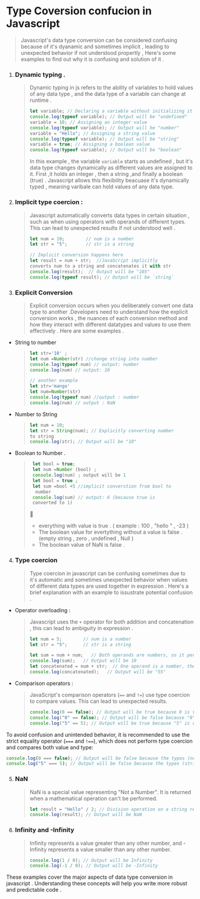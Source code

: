 # Type Coversion confucion in Javascript

> Javascript's data type conversion can be considered confusing because of it's dyanamic and sometimes implicit , leading to unexpected behavior if not understood propertly , Here's some examples to find out why it is confusing and solution of it .

1. ### Dynamic typing .

   > Dynamic typing in js refers to the ability of variables to hold values of any data type , and the data type of a variable can change at runtime .
   >
   > ```javascript
   > let variable; // Declaring a variable without initializing it
   > console.log(typeof variable); // Output will be "undefined"
   > variable = 10; // Assigning an integer value
   > console.log(typeof variable); // Output will be "number"
   > variable = "Hello"; // Assigning a string value
   > console.log(typeof variable); // Output will be "string"
   > variable = true; // Assigning a boolean value
   > console.log(typeof variable); // Output will be "boolean"
   > ```
   >
   > In this example , the variable `variable` starts as undefined , but it's data type changes dynamically as different values are assigned to it. First ,it holds an integer , then a string ,and finally a boolean (true) . Javascript allows this flexibility beacuase it's dynamically typed , meaning varibale can hold values of any data type.

2. ### Implicit type coercion :

   > Javascript automatically converts data types in certain situation , such as when using operators with operands of different types. This can lead to unexpected results if not understood well .
   >
   > ```javascript
   > let num = 10;        // num is a number
   > let str = "5";       // str is a string
   >
   > // Implicit conversion happens here
   > let result = num + str;  //JavaScript implicitly
   > converts num to a string and concatenates it with str
   > console.log(result);  // Output will be "105"
   > console.log(typeof result); // Output will be `string`
   > ```

3. ### Explicit Conversion
   > Explicit conversion occurs when you deliberately convert one data type to another .Developers need to understand how the explicit conversion works , the nuances of each conversion method and how they interact with different datatypes and values to use them effectively . Here are some examples .

- String to number

  > ```javascript
  > let str='10' ;
  > let num =Number(str) //change string into number
  > console.log(typeof num) // output: number
  > console.log(num) // output: 10
  >
  > // another example
  > let str='mango'
  > let num=Number(str)
  > console.log(typeof num) //output : number
  > console.log(num) // output : NaN
  > ```

- Number to String

  > ```javascript
  > let num = 10;
  > let str = String(num); // Explicitly converting number
  > to string
  > console.log(str); // Output will be "10"
  > ```

- Boolean to Number .
  > ```javascript
  >  let bool = true;
  >  let num =Number (bool) ;
  >  console.log(num) ; output will be 1
  >  let bool = true ;
  >  let sum =bool +5 //implicit converstion from bool to
  >   number
  >  console.log(sum) // output: 6 (because true is
  >  converted to 1)
  > ```
  >
  > :memo:
  >
  > - everything with value is true . ( example : 100 , "hello " , -23 )
  > - The boolean value for evertything without a value is false .(empty string , zero , undefined , Null )
  > - The boolean value of NaN is false .

4. ### Type coercion
   > Type coercion in javascript can be confusing sometimes due to it's automatic and sometimes unexpected behavior when values of different data types are used together in expression . Here's a brief explanation with an example to issustrate potential confusion .

- Operator overloading :

  > Javascript uses the `+` operator for both addition and concatenation , this can lead to ambiguity in expression .
  >
  > ```javascript
  > let num = 5;        // num is a number
  > let str = "5";      // str is a string
  >
  > let sum = num + num;   // Both operands are numbers, so it performs addition
  > console.log(sum);   // Output will be 10
  > let concatenated = num + str;  // One operand is a number, the other is a string, so it performs concatenation
  > console.log(concatenated);   // Output will be "55"
  > ```

- Comparison operators :
  > JavaScript's comparison operators (`==` and `!=`) use type coercion to compare values. This can lead to unexpected results.
  >
  > ```javascript
  > console.log(0 == false); // Output will be true because 0 is treated as false
  > console.log("0" == false); // Output will be false because "0" is truthy
  > console.log("5" == 5); // Output will be true because "5" is coerced to 5 before comparison
  > ```

To avoid confusion and unintended behavior, it is recommended to use the strict equality operator (`===` and `!==`), which does not perform type coercion and compares both value and type:

```javascript
console.log(0 === false); // Output will be false because the types (number and boolean) are different
console.log("5" === 5); // Output will be false because the types (string and number) are different
```

5. ### NaN

   > NaN is a special value representing "Not a Number". It is returned when a mathematical operation can't be performed.
   >
   > ```javascript
   > let result = "Hello" / 2; // Division operation on a string results in NaN
   > console.log(result); // Output will be NaN
   > ```

6. ### Infinity and -Infinity
   > Infinity represents a value greater than any other number, and -Infinity represents a value smaller than any other number.
   >
   > ```javascript
   > console.log(1 / 0); // Output will be Infinity
   > console.log(-1 / 0); // Output will be -Infinity
   > ```

These examples cover the major aspects of data type conversion in javascript .
Understanding these concepts will help you write more robust and predictable code .
